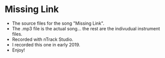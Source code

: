 # Missing Link
- The source files for the song "Missing Link".
- The .mp3 file is the actual song... the rest are the indivudual instrument files. 
- Recorded with nTrack Studio.
- I recorded this one in early 2019. 
- Enjoy!
